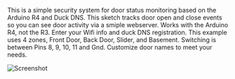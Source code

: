 This is a simple security system for door status monitoring based on the Arduino R4 and Duck DNS.  This sketch tracks door open and close events so you can see door activity via a smiple webserver.  Works with the Arduino R4, not the R3.  Enter your Wifi info and duck DNS registration.   This example uses 4 zones, Front Door, Back Door, Slider, and Basement.   Switching is between Pins 8, 9, 10, 11 and Gnd.   Customize door names to meet your needs.

![Screenshot](https://github.com/user-attachments/assets/d84c270f-ee0a-4a2b-8519-b7c8cbf0694e)


